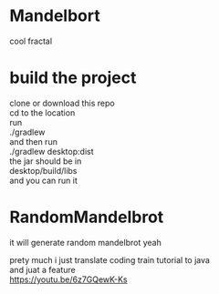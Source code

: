 # Mandelbort
cool fractal

# build the project 
clone or download this repo\
cd to the location\
run\
./gradlew\
and then run\
./gradlew desktop:dist\
the jar should be in\
desktop/build/libs\
and you can run it

# RandomMandelbrot
it will generate random mandelbrot yeah

prety much i just translate coding train tutorial to java\
and juat a feature\
https://youtu.be/6z7GQewK-Ks
